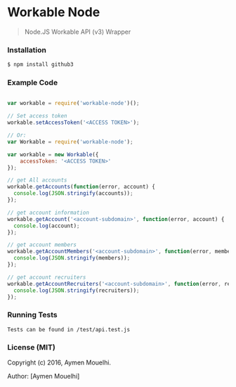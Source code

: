 
# Workable Node

> Node.JS Workable API (v3) Wrapper

### Installation

```bash
$ npm install github3
```

### Example Code

```javascript

var workable = require('workable-node')();

// Set access token
workable.setAccessToken('<ACCESS TOKEN>');

// Or:
var Workable = require('workable-node');

var workable = new Workable({
    accessToken: '<ACCESS TOKEN>'
});

// get All accounts
workable.getAccounts(function(error, account) {
  console.log(JSON.stringify(accounts));
});

// get account information
workable.getAccount('<account-subdomain>', function(error, account) {
  console.log(account);
});

// get account members
workable.getAccountMembers('<account-subdomain>', function(error, members) {
  console.log(JSON.stringify(members));
});

// get account recruiters
workable.getAccountRecruiters('<account-subdomain>', function(error, recruiters) {
  console.log(JSON.stringify(recruiters));
});


```

### Running Tests

	Tests can be found in /test/api.test.js

### License (MIT)

Copyright (c) 2016, Aymen Mouelhi.

Author: [Aymen Mouelhi]

